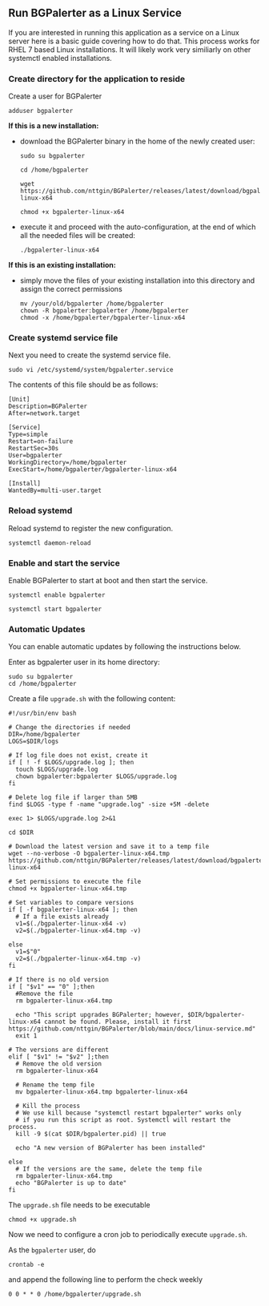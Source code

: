 ## Run BGPalerter as a Linux Service
If you are interested in running this application as a service on a Linux server here is a basic guide covering how to do that.  This process works for RHEL 7 based Linux installations.  It will likely work very similiarly on other systemctl enabled installations.

### Create directory for the application to reside
Create a user for BGPalerter

```shell
adduser bgpalerter
```

**If this is a new installation:**

* download the BGPalerter binary in the home of the newly created user:

    ```shell
    sudo su bgpalerter
    
    cd /home/bgpalerter
    
    wget https://github.com/nttgin/BGPalerter/releases/latest/download/bgpalerter-linux-x64
    
    chmod +x bgpalerter-linux-x64
    ```

* execute it and proceed with the auto-configuration, at the end of which all the needed files will be created:

    ```shell
    ./bgpalerter-linux-x64
    ```

**If this is an existing installation:**

* simply move the files of your existing installation into this directory and assign the correct permissions

    ```shell
    mv /your/old/bgpalerter /home/bgpalerter
    chown -R bgpalerter:bgpalerter /home/bgpalerter
    chmod -x /home/bgpalerter/bgpalerter-linux-x64
    ```

### Create systemd service file
Next you need to create the systemd service file.

`sudo vi /etc/systemd/system/bgpalerter.service`

The contents of this file should be as follows:

```
[Unit]
Description=BGPalerter
After=network.target

[Service]
Type=simple
Restart=on-failure
RestartSec=30s
User=bgpalerter
WorkingDirectory=/home/bgpalerter
ExecStart=/home/bgpalerter/bgpalerter-linux-x64

[Install]
WantedBy=multi-user.target
```

### Reload systemd
Reload systemd to register the new configuration.

`systemctl daemon-reload`

### Enable and start the service
Enable BGPalerter to start at boot and then start the service.

`systemctl enable bgpalerter`

`systemctl start bgpalerter`


### Automatic Updates
You can enable automatic updates by following the instructions below.

Enter as bgpalerter user in its home directory:

```shell
sudo su bgpalerter
cd /home/bgpalerter
```


Create a file `upgrade.sh` with the following content:

```shell
#!/usr/bin/env bash

# Change the directories if needed
DIR=/home/bgpalerter
LOGS=$DIR/logs

# If log file does not exist, create it
if [ ! -f $LOGS/upgrade.log ]; then
  touch $LOGS/upgrade.log
  chown bgpalerter:bgpalerter $LOGS/upgrade.log
fi

# Delete log file if larger than 5MB
find $LOGS -type f -name "upgrade.log" -size +5M -delete

exec 1> $LOGS/upgrade.log 2>&1

cd $DIR

# Download the latest version and save it to a temp file
wget --no-verbose -O bgpalerter-linux-x64.tmp https://github.com/nttgin/BGPalerter/releases/latest/download/bgpalerter-linux-x64

# Set permissions to execute the file
chmod +x bgpalerter-linux-x64.tmp

# Set variables to compare versions
if [ -f bgpalerter-linux-x64 ]; then
  # If a file exists already
  v1=$(./bgpalerter-linux-x64 -v)
  v2=$(./bgpalerter-linux-x64.tmp -v)
  
else
  v1=$"0"
  v2=$(./bgpalerter-linux-x64.tmp -v)
fi

# If there is no old version
if [ "$v1" == "0" ];then
  #Remove the file
  rm bgpalerter-linux-x64.tmp

  echo "This script upgrades BGPalerter; however, $DIR/bgpalerter-linux-x64 cannot be found. Please, install it first https://github.com/nttgin/BGPalerter/blob/main/docs/linux-service.md"
  exit 1

# The versions are different
elif [ "$v1" != "$v2" ];then
  # Remove the old version
  rm bgpalerter-linux-x64

  # Rename the temp file
  mv bgpalerter-linux-x64.tmp bgpalerter-linux-x64

  # Kill the process 
  # We use kill because "systemctl restart bgpalerter" works only 
  # if you run this script as root. Systemctl will restart the process.
  kill -9 $(cat $DIR/bgpalerter.pid) || true

  echo "A new version of BGPalerter has been installed"

else
  # If the versions are the same, delete the temp file
  rm bgpalerter-linux-x64.tmp
  echo "BGPalerter is up to date"
fi
```

The `upgrade.sh` file needs to be executable

```shell
chmod +x upgrade.sh
```

Now we need to configure a cron job to periodically execute `upgrade.sh`.

As the `bgpalerter` user, do

```shell
crontab -e
```

and append the following line to perform the check weekly
```
0 0 * * 0 /home/bgpalerter/upgrade.sh
```
